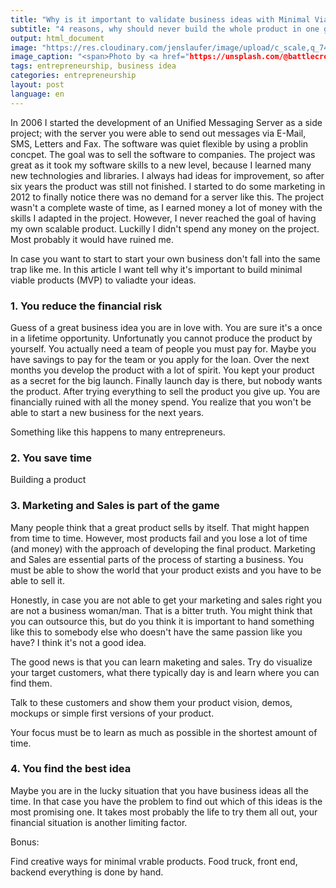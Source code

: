 ```yaml
---
title: "Why is it important to validate business ideas with Minimal Viable Products (MVP)"
subtitle: "4 reasons, why should never build the whole product in one go"
output: html_document
image: "https://res.cloudinary.com/jenslaufer/image/upload/c_scale,q_74,w_800/v1568015884/matt-artz-pH6wLT6TVFc-unsplash.jpg"
image_caption: "<span>Photo by <a href="https://unsplash.com/@battlecreekcoffeeroasters?utm_source=unsplash&amp;utm_medium=referral&amp;utm_content=creditCopyText">Battlecreek Coffee Roasters</a> on <a href="https://unsplash.com/s/photos/test?utm_source=unsplash&amp;utm_medium=referral&amp;utm_content=creditCopyText">Unsplash</a></span>"
tags: entrepreneurship, business idea
categories: entrepreneurship
layout: post
language: en
---
```


In 2006 I started the development of an Unified Messaging Server as a side project; with the server you were able to send out messages via E-Mail, SMS, Letters and Fax. The software was quiet flexible by using a problin concpet. The goal was to sell the software to companies. The project was great as it took my software skills to a new level, because I learned many new technologies and libraries. 
I always had ideas for improvement, so after six years the product was still not finished. I started to do some marketing in 2012 to finally notice there was no demand for a server like this. The project wasn't a complete waste of time, as I earned money a lot of money with the skills I adapted in the project. However, I never reached the goal of having my own scalable product. Luckilly I didn't spend any money on the project. Most probably it would have ruined me.

In case you want to start to start your own business don't fall into the same trap like me. In this article I want tell why it's important to build minimal viable products (MVP) to valiadte your ideas.

### 1. You reduce the financial risk

Guess of a great business idea you are in love with. You are sure it's a once in a lifetime opportunity. Unfortunatly you cannot produce the product by yourself. You actually need a team of people you must pay for.
Maybe you have savings to pay for the team or you apply for the loan. 
Over the next months you develop the product with a lot of spirit. You kept your product as a secret for the big launch. Finally launch day is there, but nobody wants the product. 
After trying everything to sell the product you give up. You are financially ruined with all the money spend. You realize that you won't be able to start a new business for the next years.

Something like this happens to many entrepreneurs.



### 2. You save time

Building a product 

### 3. Marketing and Sales is part of the game

Many people think that a great product sells by itself. That might happen from time to time. However, most products fail and you lose a lot of time (and money) with the approach of developing the final product. Marketing and Sales are essential parts of the process of starting a business. You must be able to show the world that your product exists and you have to be able to sell it.

Honestly, in case you are not able to get your marketing and sales right you are not a business woman/man. That is a bitter truth. You might think that you can outsource this, but do you think it is important to hand something like this to somebody else who doesn't have the same passion like you have? I think it's 
not a good idea.

The good news is that you can learn maketing and sales. Try do visualize your target customers, what there typically day is and learn where you can find them. 

Talk to these customers and show them your product vision, demos, mockups or simple first versions of your product. 

Your focus must be to learn as much as possible in the shortest amount of time.



### 4. You find the best idea

Maybe you are in the lucky situation that you have business ideas all the time.
In that case you have the problem to find out which of this ideas is the most promising one. It takes most probably the life to try them all out, your financial situation is another limiting factor.

Bonus:

Find creative ways for minimal vrable products. Food truck, front end, backend everything is done by hand.